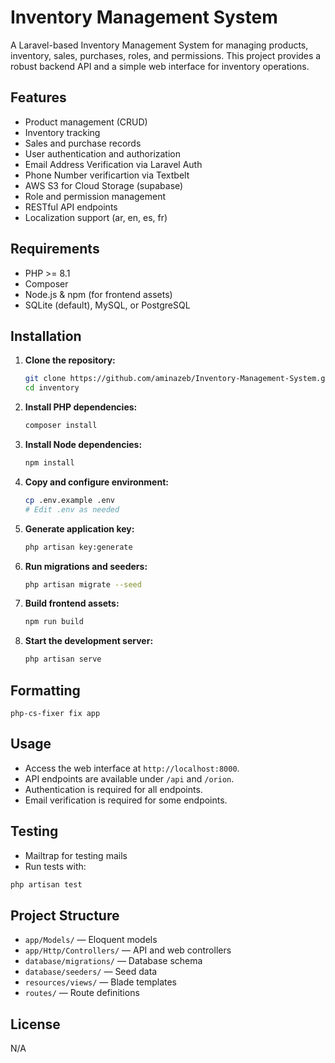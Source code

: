 # Inventory Management System

A Laravel-based Inventory Management System for managing products, inventory, sales, purchases, roles, and permissions. This project provides a robust backend API and a simple web interface for inventory operations.

## Features

- Product management (CRUD)
- Inventory tracking
- Sales and purchase records
- User authentication and authorization
- Email Address Verification via Laravel Auth
- Phone Number verificartion via Textbelt
- AWS S3 for Cloud Storage (supabase)
- Role and permission management
- RESTful API endpoints
- Localization support (ar, en, es, fr)

## Requirements

- PHP >= 8.1
- Composer
- Node.js & npm (for frontend assets)
- SQLite (default), MySQL, or PostgreSQL

## Installation

1. **Clone the repository:**
	```bash
	git clone https://github.com/aminazeb/Inventory-Management-System.git
	cd inventory
	```
2. **Install PHP dependencies:**
	```bash
	composer install
	```
3. **Install Node dependencies:**
	```bash
	npm install
	```
4. **Copy and configure environment:**
	```bash
	cp .env.example .env
	# Edit .env as needed
	```
5. **Generate application key:**
	```bash
	php artisan key:generate
	```
6. **Run migrations and seeders:**
	```bash
	php artisan migrate --seed
	```
7. **Build frontend assets:**
	```bash
	npm run build
	```
8. **Start the development server:**
	```bash
	php artisan serve


## Formatting
	php-cs-fixer fix app

## Usage

- Access the web interface at `http://localhost:8000`.
- API endpoints are available under `/api` and `/orion`.
- Authentication is required for all endpoints.
- Email verification is required for some endpoints.

## Testing

- Mailtrap for testing mails
- Run tests with:
```bash
php artisan test
```


## Project Structure

- `app/Models/` — Eloquent models
- `app/Http/Controllers/` — API and web controllers
- `database/migrations/` — Database schema
- `database/seeders/` — Seed data
- `resources/views/` — Blade templates
- `routes/` — Route definitions

## License

N/A
